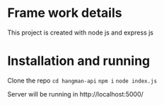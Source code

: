 # Frame work details
This project is created with node js and express js

# Installation and running
Clone the repo
`cd hangman-api`
`npm i`
`node index.js`

Server will be running in http://localhost:5000/
